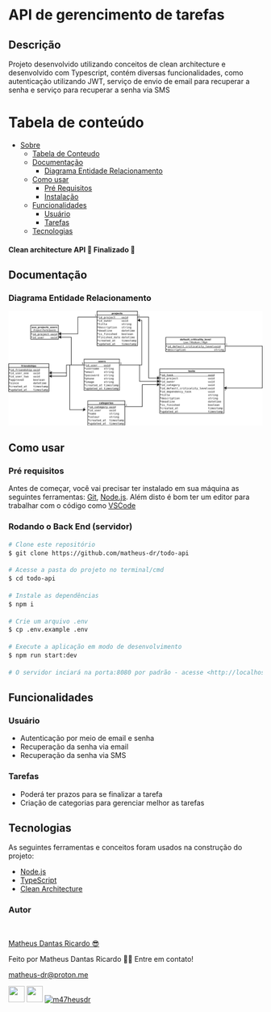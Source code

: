 # API de gerencimento de tarefas

## Descrição

Projeto desenvolvido utilizando conceitos de clean architecture e desenvolvido com Typescript, contém diversas
funcionalidades, como autenticação utilizando JWT, serviço de envio de email para recuperar a senha e serviço
para recuperar a senha via SMS

Tabela de conteúdo
=================

* [Sobre](#descrição)
    * [Tabela de Conteudo](#tabela-de-conteúdo)
    * [Documentação](#documentação)
        * [Diagrama Entidade Relacionamento](#diagrama-entidade-relacionamento)
    * [Como usar](#como-usar)
        * [Pré Requisitos](#pré-requisitos)
        * [Instalação](#rodando-o-back-end-servidor)
    * [Funcionalidades](#funcionalidades)
        * [Usuário](#usuário)
        * [Tarefas](#tarefas)
    * [Tecnologias](#tecnologias)

#### Clean architecture API 🚀 Finalizado 🚀

## Documentação

### Diagrama Entidade Relacionamento

![diagrama_entidade_relacionamento](.github/todo.png)

## Como usar

### Pré requisitos

Antes de começar, você vai precisar ter instalado em sua máquina as seguintes ferramentas:
[Git](https://git-scm.com), [Node.js](https://nodejs.org/en/).
Além disto é bom ter um editor para trabalhar com o código como [VSCode](https://code.visualstudio.com/)

### Rodando o Back End (servidor)

```bash
# Clone este repositório
$ git clone https://github.com/matheus-dr/todo-api

# Acesse a pasta do projeto no terminal/cmd
$ cd todo-api

# Instale as dependências
$ npm i

# Crie um arquivo .env
$ cp .env.example .env

# Execute a aplicação em modo de desenvolvimento
$ npm run start:dev

# O servidor inciará na porta:8080 por padrão - acesse <http://localhost:8080>
```

## Funcionalidades

### Usuário

- Autenticação por meio de email e senha
- Recuperação da senha via email
- Recuperação da senha via SMS

### Tarefas

- Poderá ter prazos para se finalizar a tarefa
- Criação de categorias para gerenciar melhor as tarefas

## Tecnologias

As seguintes ferramentas e conceitos foram usados na construção do projeto:

- [Node.js](https://nodejs.org/en/)
- [TypeScript](https://www.typescriptlang.org/)
- [Clean Architecture](https://blog.cleancoder.com/uncle-bob/2012/08/13/the-clean-architecture.html)

### Autor

<img style="border-radius: 50%;" src="https://avatars.githubusercontent.com/u/81092363?v=4" width="100px;" alt=""/>

[Matheus Dantas Ricardo 😎](https://www.linkedin.com/in/matheus-dr/)

Feito por Matheus Dantas Ricardo 👋🏽 Entre em contato!

[matheus-dr@proton.me](mailto:matheus-dr@proton.me)

<a href="https://www.github.com/matheus-dr" target="_blank" rel="noreferrer"><img src="https://raw.githubusercontent.com/danielcranney/readme-generator/main/public/icons/socials/github.svg" width="32" height="32" /></a>
<a href="https://www.linkedin.com/in/matheus-dr" target="_blank" rel="noreferrer"><img src="https://raw.githubusercontent.com/danielcranney/readme-generator/main/public/icons/socials/linkedin.svg" width="32" height="32" /></a>
<a href="https://www.hackerrank.com/m47heusdr" target="_blank" rel="noreferrer"><img src="https://raw.githubusercontent.com/rahuldkjain/github-profile-readme-generator/master/src/images/icons/Social/hackerrank.svg" alt="m47heusdr" height="32" width="32" /></a>
